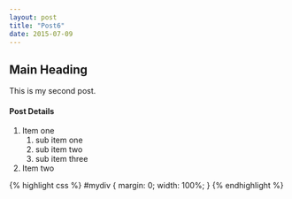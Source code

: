 ```yaml
---
layout: post
title: "Post6"
date: 2015-07-09
---
```


## Main Heading

This is my second post. 

#### Post Details

1. Item one
   1. sub item one
   2. sub item two
   3. sub item three
2. Item two

{% highlight css %}
#mydiv {
  margin: 0;
  width: 100%;
}
{% endhighlight %}
